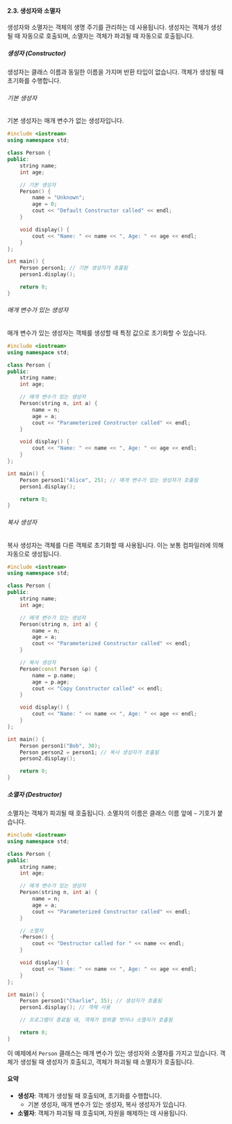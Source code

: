 #### 2.3. 생성자와 소멸자

생성자와 소멸자는 객체의 생명 주기를 관리하는 데 사용됩니다. 생성자는 객체가 생성될 때 자동으로 호출되며, 소멸자는 객체가 파괴될 때 자동으로 호출됩니다.

##### 생성자 (Constructor)

생성자는 클래스 이름과 동일한 이름을 가지며 반환 타입이 없습니다. 객체가 생성될 때 초기화를 수행합니다.

###### 기본 생성자

기본 생성자는 매개 변수가 없는 생성자입니다.

```cpp
#include <iostream>
using namespace std;

class Person {
public:
    string name;
    int age;

    // 기본 생성자
    Person() {
        name = "Unknown";
        age = 0;
        cout << "Default Constructor called" << endl;
    }

    void display() {
        cout << "Name: " << name << ", Age: " << age << endl;
    }
};

int main() {
    Person person1; // 기본 생성자가 호출됨
    person1.display();

    return 0;
}
```

###### 매개 변수가 있는 생성자

매개 변수가 있는 생성자는 객체를 생성할 때 특정 값으로 초기화할 수 있습니다.

```cpp
#include <iostream>
using namespace std;

class Person {
public:
    string name;
    int age;

    // 매개 변수가 있는 생성자
    Person(string n, int a) {
        name = n;
        age = a;
        cout << "Parameterized Constructor called" << endl;
    }

    void display() {
        cout << "Name: " << name << ", Age: " << age << endl;
    }
};

int main() {
    Person person1("Alice", 25); // 매개 변수가 있는 생성자가 호출됨
    person1.display();

    return 0;
}
```

###### 복사 생성자

복사 생성자는 객체를 다른 객체로 초기화할 때 사용됩니다. 이는 보통 컴파일러에 의해 자동으로 생성됩니다.

```cpp
#include <iostream>
using namespace std;

class Person {
public:
    string name;
    int age;

    // 매개 변수가 있는 생성자
    Person(string n, int a) {
        name = n;
        age = a;
        cout << "Parameterized Constructor called" << endl;
    }

    // 복사 생성자
    Person(const Person &p) {
        name = p.name;
        age = p.age;
        cout << "Copy Constructor called" << endl;
    }

    void display() {
        cout << "Name: " << name << ", Age: " << age << endl;
    }
};

int main() {
    Person person1("Bob", 30);
    Person person2 = person1; // 복사 생성자가 호출됨
    person2.display();

    return 0;
}
```

##### 소멸자 (Destructor)

소멸자는 객체가 파괴될 때 호출됩니다. 소멸자의 이름은 클래스 이름 앞에 `~` 기호가 붙습니다.

```cpp
#include <iostream>
using namespace std;

class Person {
public:
    string name;
    int age;

    // 매개 변수가 있는 생성자
    Person(string n, int a) {
        name = n;
        age = a;
        cout << "Parameterized Constructor called" << endl;
    }

    // 소멸자
    ~Person() {
        cout << "Destructor called for " << name << endl;
    }

    void display() {
        cout << "Name: " << name << ", Age: " << age << endl;
    }
};

int main() {
    Person person1("Charlie", 35); // 생성자가 호출됨
    person1.display(); // 객체 사용

    // 프로그램이 종료될 때, 객체가 범위를 벗어나 소멸자가 호출됨

    return 0;
}
```

이 예제에서 `Person` 클래스는 매개 변수가 있는 생성자와 소멸자를 가지고 있습니다. 객체가 생성될 때 생성자가 호출되고, 객체가 파괴될 때 소멸자가 호출됩니다.

#### 요약

- **생성자**: 객체가 생성될 때 호출되며, 초기화를 수행합니다.
  - 기본 생성자, 매개 변수가 있는 생성자, 복사 생성자가 있습니다.
- **소멸자**: 객체가 파괴될 때 호출되며, 자원을 해제하는 데 사용됩니다.
